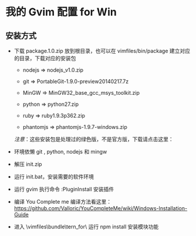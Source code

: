 我的 Gvim 配置 for Win
======================

安装方式
--------

- 下载 package.1.0.zip 放到根目录，也可以在 vimfiles/bin/package 建立对应的目录，下载对应的安装包
    
    * nodejs => nodejs_v1.0.zip

    * git => PortableGit-1.9.0-preview20140217.7z

    * MinGW => MinGW32_base_gcc_msys_toolkit.zip

    * python => python27.zip

    * ruby => ruby1.9.3p362.zip

    * phantomjs => phantomjs-1.9.7-windows.zip

    *注意*：这些安装包是处理过的绿色版，不是官方版，下载请点击这里：

- 环境依懒 git , python, nodejs 和 mingw 
- 解压 init.zip
- 运行 init.bat，安装需要的软件环境
- 运行 gvim 执行命令 :PluginInstall 安装插件
- 编译 You Complete me 编译方法看这里：https://github.com/Valloric/YouCompleteMe/wiki/Windows-Installation-Guide
- 进入 <USERFOLDER>\vimfiles\bundle\tern_for\ 运行 npm install 安装模块功能

